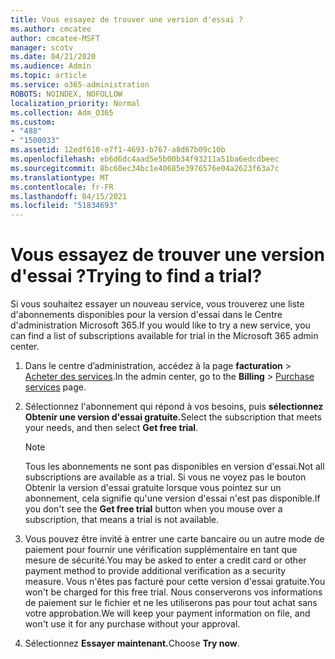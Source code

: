 ```yaml
---
title: Vous essayez de trouver une version d'essai ?
ms.author: cmcatee
author: cmcatee-MSFT
manager: scotv
ms.date: 04/21/2020
ms.audience: Admin
ms.topic: article
ms.service: o365-administration
ROBOTS: NOINDEX, NOFOLLOW
localization_priority: Normal
ms.collection: Adm_O365
ms.custom:
- "488"
- "1500033"
ms.assetid: 12edf610-e7f1-4693-b767-a8d67b09c10b
ms.openlocfilehash: eb6d6dc4aad5e5b00b34f93211a51ba6edcdbeec
ms.sourcegitcommit: 8bc60ec34bc1e40685e3976576e04a2623f63a7c
ms.translationtype: MT
ms.contentlocale: fr-FR
ms.lasthandoff: 04/15/2021
ms.locfileid: "51834693"
---
```

# <a name="trying-to-find-a-trial"></a><span data-ttu-id="350a7-102">Vous essayez de trouver une version d'essai ?</span><span class="sxs-lookup"><span data-stu-id="350a7-102">Trying to find a trial?</span></span>

<span data-ttu-id="350a7-103">Si vous souhaitez essayer un nouveau service, vous trouverez une liste d'abonnements disponibles pour la version d'essai dans le Centre d'administration Microsoft 365.</span><span class="sxs-lookup"><span data-stu-id="350a7-103">If you would like to try a new service, you can find a list of subscriptions available for trial in the Microsoft 365 admin center.</span></span>
  
1. <span data-ttu-id="350a7-104">Dans le centre d’administration, accédez à la page **facturation** \> [Acheter des services](https://go.microsoft.com/fwlink/p/?linkid=868433).</span><span class="sxs-lookup"><span data-stu-id="350a7-104">In the admin center, go to the **Billing** \> [Purchase services](https://go.microsoft.com/fwlink/p/?linkid=868433) page.</span></span>

2. <span data-ttu-id="350a7-105">Sélectionnez l'abonnement qui répond à vos besoins, puis **sélectionnez Obtenir une version d'essai gratuite.**</span><span class="sxs-lookup"><span data-stu-id="350a7-105">Select the subscription that meets your needs, and then select  **Get free trial**.</span></span>

    > [!NOTE]
    > <span data-ttu-id="350a7-106">Tous les abonnements ne sont pas disponibles en version d'essai.</span><span class="sxs-lookup"><span data-stu-id="350a7-106">Not all subscriptions are available as a trial.</span></span> <span data-ttu-id="350a7-107">Si vous ne voyez  pas le bouton Obtenir la version d'essai gratuite lorsque vous pointez sur un abonnement, cela signifie qu'une version d'essai n'est pas disponible.</span><span class="sxs-lookup"><span data-stu-id="350a7-107">If you don't see the **Get free trial** button when you mouse over a subscription, that means a trial is not available.</span></span>
  
3. <span data-ttu-id="350a7-108">Vous pouvez être invité à entrer une carte bancaire ou un autre mode de paiement pour fournir une vérification supplémentaire en tant que mesure de sécurité.</span><span class="sxs-lookup"><span data-stu-id="350a7-108">You may be asked to enter a credit card or other payment method to provide additional verification as a security measure.</span></span> <span data-ttu-id="350a7-109">Vous n'êtes pas facturé pour cette version d'essai gratuite.</span><span class="sxs-lookup"><span data-stu-id="350a7-109">You won't be charged for this free trial.</span></span> <span data-ttu-id="350a7-110">Nous conserverons vos informations de paiement sur le fichier et ne les utiliserons pas pour tout achat sans votre approbation.</span><span class="sxs-lookup"><span data-stu-id="350a7-110">We will keep your payment information on file, and won't use it for any purchase without your approval.</span></span>

4. <span data-ttu-id="350a7-111">Sélectionnez **Essayer maintenant.**</span><span class="sxs-lookup"><span data-stu-id="350a7-111">Choose **Try now**.</span></span>
